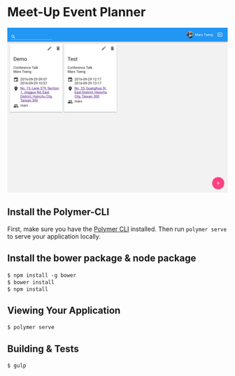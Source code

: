 # Meet-Up Event Planner

<img src="https://github.com/marxtseng/meet-up-event-planner/blob/master/Meet%20Up%20Event%20Planner.png"/>

## Install the Polymer-CLI

First, make sure you have the [Polymer CLI](https://www.npmjs.com/package/polymer-cli) installed. Then run `polymer serve` to serve your application locally.

## Install the bower package & node package

```
$ npm install -g bower
$ bower install
$ npm install
```

## Viewing Your Application

```
$ polymer serve
```

## Building & Tests

```
$ gulp
```
